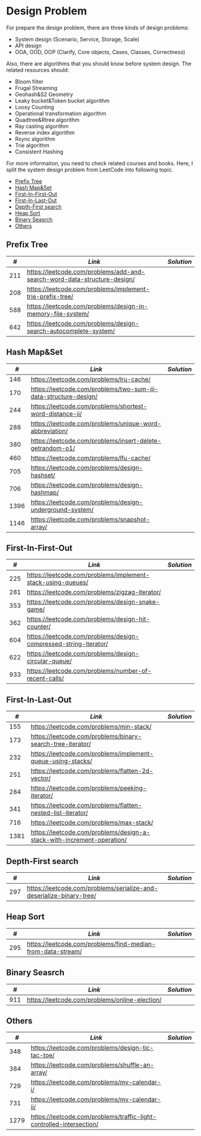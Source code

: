 # Design Problem

For prepare the design problem, there are three kinds of design problems:

* System design (Scenario, Service, Storage, Scale)
* API design 
* OOA, OOD, OOP (Clarify, Core objects, Cases, Classes, Correctness)

Also, there are algorithms that you should know before system design. The related resources should:

* Bloom filter
* Frugal Streaming
* Geohash&S2 Geometry
* Leaky bucket&Token bucket algorithm
* Loosy Counting
* Operational transformation algorithm
* Quadtree&Rtree algorithm
* Ray casting algorithm
* Reverse index algorithm
* Rsync algorithm
* Trie algorithm
* Consistent Hashing

For more informaiton, you need to check related courses and books. Here, I split the system design problem from LeetCode into following topic.

* [Prefix Tree](##Prefix-Tree)
* [Hash Map&Set](##Hash-Map&Set)
* [First-In-First-Out](##First-In-First-Out)
* [First-In-Last-Out](##First-In-Last-Out)
* [Depth-First search](##Depth-First-search)
* [Heap Sort](#Heap-Sort)
* [Binary Seasrch](##Binary-Seasrch)
* [Others](##Others)

## Prefix Tree

| *#* | *Link* | *Solution* |
| ---- | --------------------------------- | --------------------------------- |
| 211 | https://leetcode.com/problems/add-and-search-word-data-structure-design/ | |
| 208 | https://leetcode.com/problems/implement-trie-prefix-tree/ | |
| 588 | https://leetcode.com/problems/design-in-memory-file-system/ | |
| 642 | https://leetcode.com/problems/design-search-autocomplete-system/ | |

## Hash Map&Set

| *#* | *Link* | *Solution* |
| ---- | --------------------------------- | --------------------------------- |
| 146 | https://leetcode.com/problems/lru-cache/ | | 
| 170 | https://leetcode.com/problems/two-sum-iii-data-structure-design/ | |
| 244 | https://leetcode.com/problems/shortest-word-distance-ii/ | |
| 288 | https://leetcode.com/problems/unique-word-abbreviation/ | |
| 380 | https://leetcode.com/problems/insert-delete-getrandom-o1/ | | 
| 460 | https://leetcode.com/problems/lfu-cache/ | |
| 705 | https://leetcode.com/problems/design-hashset/ | |
| 706 | https://leetcode.com/problems/design-hashmap/ | |
| 1396 | https://leetcode.com/problems/design-underground-system/ | |
| 1146 | https://leetcode.com/problems/snapshot-array/ | |

## First-In-First-Out

| *#* | *Link* | *Solution* |
| ---- | --------------------------------- | --------------------------------- |
| 225 | https://leetcode.com/problems/implement-stack-using-queues/ | |
| 281 | https://leetcode.com/problems/zigzag-iterator/ | |
| 353 | https://leetcode.com/problems/design-snake-game/ | |
| 362 | https://leetcode.com/problems/design-hit-counter/ | |
| 604 | https://leetcode.com/problems/design-compressed-string-iterator/ | |
| 622 | https://leetcode.com/problems/design-circular-queue/ | |
| 933 | https://leetcode.com/problems/number-of-recent-calls/ | |

## First-In-Last-Out

| *#* | *Link* | *Solution* |
| ---- | --------------------------------- | --------------------------------- |
| 155 | https://leetcode.com/problems/min-stack/ | |
| 173 | https://leetcode.com/problems/binary-search-tree-iterator/ | |
| 232 | https://leetcode.com/problems/implement-queue-using-stacks/ | |
| 251 | https://leetcode.com/problems/flatten-2d-vector/ | | 
| 284 | https://leetcode.com/problems/peeking-iterator/ | |
| 341 | https://leetcode.com/problems/flatten-nested-list-iterator/ | |
| 716 | https://leetcode.com/problems/max-stack/ | |
| 1381 | https://leetcode.com/problems/design-a-stack-with-increment-operation/ | |

## Depth-First search

| *#* | *Link* | *Solution* |
| ---- | --------------------------------- | --------------------------------- |
| 297 | https://leetcode.com/problems/serialize-and-deserialize-binary-tree/ | |

## Heap Sort

| *#* | *Link* | *Solution* |
| ---- | --------------------------------- | --------------------------------- |
| 295 | https://leetcode.com/problems/find-median-from-data-stream/ | |

## Binary Seasrch

| *#* | *Link* | *Solution* |
| ---- | --------------------------------- | --------------------------------- |
| 911 | https://leetcode.com/problems/online-election/ | |

## Others

| *#* | *Link* | *Solution* |
| ---- | --------------------------------- | --------------------------------- |
| 348 | https://leetcode.com/problems/design-tic-tac-toe/ | |
| 384 | https://leetcode.com/problems/shuffle-an-array/ | |
| 729 | https://leetcode.com/problems/my-calendar-i/ | |
| 731 | https://leetcode.com/problems/my-calendar-ii/ | |
| 1279 | https://leetcode.com/problems/traffic-light-controlled-intersection/ | |

